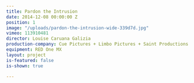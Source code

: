 ```yaml
---
title: Pardon the Intrusion
date: 2014-12-08 00:00:00 Z
position: 1
image: "/uploads/pardon-the-intrusion-wide-339d7d.jpg"
vimeo: 113910481
director: Louise Caruana Galizia
production-company: Cue Pictures + Limbo Pictures + Saint Productions
equipment: RED One MX
layout: project
is-featured: false
is-shown: true

---
```


